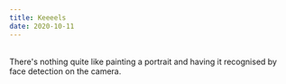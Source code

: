 ```yaml
---
title: Keeeels
date: 2020-10-11
---
```


<br>
There's nothing quite like painting a portrait and having it recognised by face
detection on the camera.